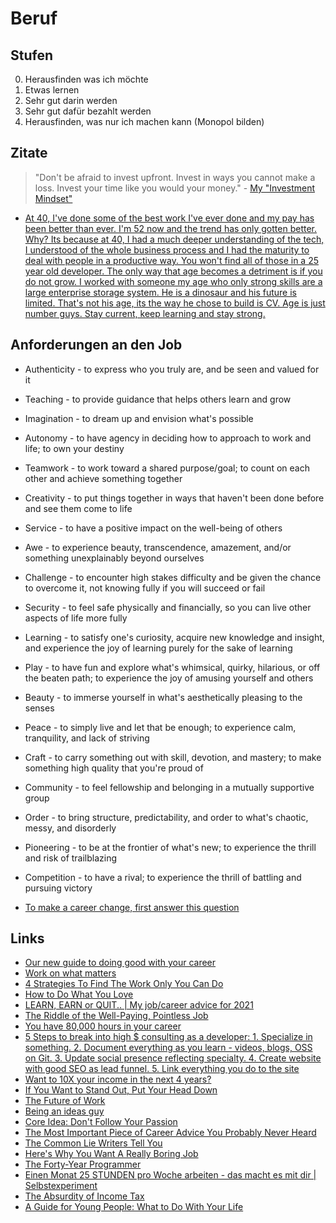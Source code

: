 # Beruf

## Stufen

0. Herausfinden was ich möchte
1. Etwas lernen
2. Sehr gut darin werden
3. Sehr gut dafür bezahlt werden
4. Herausfinden, was nur ich machen kann (Monopol bilden)

## Zitate

> "Don't be afraid to invest upfront. Invest in ways you cannot make a loss. Invest your time like you would your money." - [My "Investment Mindset"](https://blog.pragmaticengineer.com/the-investment-mindset/)

- [At 40, I've done some of the best work I've ever done and my pay has been better than ever. I'm 52 now and the trend has only gotten better. Why? Its because at 40, I had a much deeper understanding of the tech, I understood of the whole business process and I had the maturity to deal with people in a productive way. You won't find all of those in a 25 year old developer. The only way that age becomes a detriment is if you do not grow. I worked with someone my age who only strong skills are a large enterprise storage system. He is a dinosaur and his future is limited. That's not his age, its the way he chose to build is CV. Age is just number guys. Stay current, keep learning and stay strong.](https://news.ycombinator.com/item?id=28757964)

## Anforderungen an den Job

- Authenticity - to express who you truly are, and be seen and valued for it
- Teaching - to provide guidance that helps others learn and grow
- Imagination - to dream up and envision what's possible 
- Autonomy - to have agency in deciding how to approach to work and life; to own your destiny
- Teamwork - to work toward a shared purpose/goal; to count on each other and achieve something together
- Creativity - to put things together in ways that haven't been done before and see them come to life
- Service - to have a positive impact on the well-being of others
- Awe - to experience beauty, transcendence, amazement, and/or something unexplainably beyond ourselves
- Challenge - to encounter high stakes difficulty and be given the chance to overcome it, not knowing fully if you will succeed or fail
- Security - to feel safe physically and financially, so you can live other aspects of life more fully
- Learning - to satisfy one's curiosity, acquire new knowledge and insight, and experience the joy of learning purely for the sake of learning
- Play - to have fun and explore what's whimsical, quirky, hilarious, or off the beaten path; to experience the joy of amusing yourself and others
- Beauty - to immerse yourself in what's aesthetically pleasing to the senses
- Peace - to simply live and let that be enough; to experience calm, tranquility, and lack of striving
- Craft - to carry something out with skill, devotion, and mastery; to make something high quality that you're proud of
- Community - to feel fellowship and belonging in a mutually supportive group
- Order - to bring structure, predictability, and order to what's chaotic, messy, and disorderly
- Pioneering - to be at the frontier of what's new; to experience the thrill and risk of trailblazing
- Competition - to have a rival; to experience the thrill of battling and pursuing victory

- [To make a career change, first answer this question](https://mindy.substack.com/p/to-make-a-career-change-first-answer)

## Links

- [Our new guide to doing good with your career](https://80000hours.org/key-ideas/)
- [Work on what matters](https://staffeng.com/guides/work-on-what-matters)
- [4 Strategies To Find The Work Only You Can Do ](https://taylorpearson.me/thework/)
- [How to Do What You Love](http://www.paulgraham.com/love.html)
- [LEARN, EARN or QUIT.. | My job/career advice for 2021](https://www.youtube.com/watch?v=eLelgy5zRv4)
- [The Riddle of the Well-Paying, Pointless Job](https://moretothat.com/pointless-job/)
- [You have 80,000 hours in your career](https://80000hours.org/)
- [5 Steps to break into high $ consulting as a developer: 1. Specialize in something. 2. Document everything as you learn - videos, blogs, OSS on Git. 3. Update social presence reflecting specialty. 4. Create website with good SEO as lead funnel. 5. Link everything you do to the site](https://twitter.com/dabit3/status/1390790989019746307)
- [Want to 10X your income in the next 4 years?](https://twitter.com/craigclemens/status/1407857453711040512)
- [If You Want to Stand Out, Put Your Head Down](https://medium.com/simple-pub/if-you-want-to-stand-out-put-your-head-down-304613ae646e)
- [The Future of Work](https://www.collaborativefund.com/blog/the-future-of-work)
- [Being an ideas guy](https://notebook.drmaciver.com/posts/2022-01-15-17:03.html)
- [Core Idea: Don't Follow Your Passion](https://www.youtube.com/watch?v=sjiP6sDyN-E)
- [The Most Important Piece of Career Advice You Probably Never Heard](https://www.calnewport.com/blog/2008/05/21/the-most-important-piece-of-career-advice-you-probably-never-heard/)
- [The Common Lie Writers Tell You](https://www.youtube.com/watch?v=oH9sJrAVeC0)
- [Here's Why You Want A Really Boring Job](https://www.youtube.com/watch?v=4hiVQf9MPzg)
- [The Forty-Year Programmer](https://codefol.io/posts/the-forty-year-programmer/)
- [Einen Monat 25 STUNDEN pro Woche arbeiten - das macht es mit dir | Selbstexperiment](https://www.youtube.com/watch?v=FvEMaDX7m70)
- [The Absurdity of Income Tax](https://treeofwoe.substack.com/p/the-absurdity-of-income-tax)
- [A Guide for Young People: What to Do With Your Life](https://zenhabits.net/career/)
